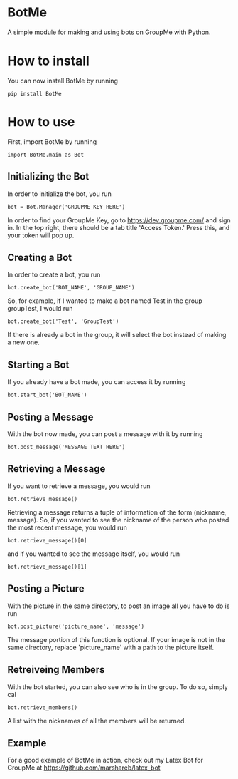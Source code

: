 # BotMe
A simple module for making and using bots on GroupMe with Python.

# How to install

You can now install BotMe by running

```
pip install BotMe
```

# How to use

First, import BotMe by running
```
import BotMe.main as Bot
```

## Initializing the Bot

In order to initialize the bot, you run
```
bot = Bot.Manager('GROUPME_KEY_HERE')
```

In order to find your GroupMe Key, go to https://dev.groupme.com/ and sign in.
In the top right, there should be a tab title 'Access Token.' Press this, and your
token will pop up.

## Creating a Bot

In order to create a bot, you run
```
bot.create_bot('BOT_NAME', 'GROUP_NAME')
```

So, for example, if I wanted to make a bot named Test in the group
groupTest, I would run

```
bot.create_bot('Test', 'GroupTest')
```

If there is already a bot in the group, it will select the bot instead
of making a new one.

## Starting a Bot

If you already have a bot made, you can access it by running

```
bot.start_bot('BOT_NAME')
```

## Posting a Message

With the bot now made, you can post a message with it by running

```
bot.post_message('MESSAGE TEXT HERE')
```

## Retrieving a Message

If you want to retrieve a message, you would run

```
bot.retrieve_message()
```

Retrieving a message returns a tuple of information of the form (nickname, message).
So, if you wanted to see the nickname of the person who posted the most recent message, you would run

```
bot.retrieve_message()[0]
```

and if you wanted to see the message itself, you would run

```
bot.retrieve_message()[1]
```

## Posting a Picture

With the picture in the same directory, to post an image all you have to do is run

```
bot.post_picture('picture_name', 'message')
```

The message portion of this function is optional. If your image is not in the same directory,
replace 'picture_name' with a path to the picture itself.

## Retreiveing Members

With the bot started, you can also see who is in the group. To do so, simply cal

```
bot.retrieve_members()
```

A list with the nicknames of all the members will be returned.

## Example

For a good example of BotMe in action, check out my Latex Bot for GroupMe at
https://github.com/marshareb/latex_bot
